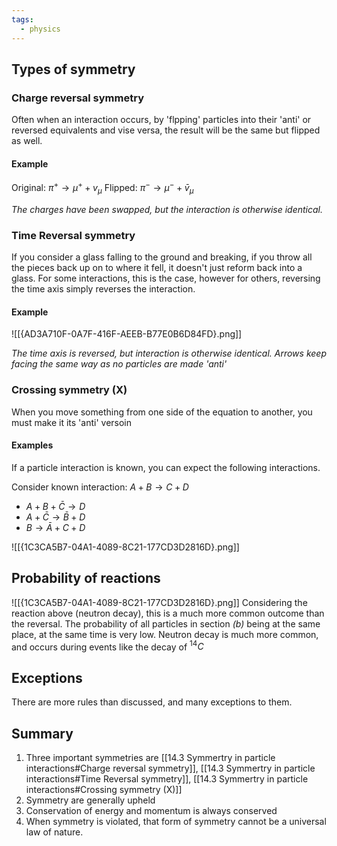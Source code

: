 ```yaml
---
tags:
  - physics
---
```

## Types of symmetry
### Charge reversal symmetry
Often when an interaction occurs, by 'flpping' particles into their 'anti' or reversed equivalents and vise versa, the result will be the same but flipped as well. 
#### Example
Original:
$\pi^+ \rightarrow \mu ^+ + v_\mu$
Flipped:
$\pi^- \rightarrow \mu^- + \bar v _\mu$

*The charges have been swapped, but the interaction is otherwise identical.* 

### Time Reversal symmetry 
If you consider a glass falling to the ground and breaking, if you throw all the pieces back up on to where it fell, it doesn't just reform back into a glass. For some interactions, this is the case, however for others, reversing the time axis simply reverses the interaction. 
#### Example
![[{AD3A710F-0A7F-416F-AEEB-B77E0B6D84FD}.png]]

*The time axis is reversed, but interaction is otherwise identical. Arrows keep facing the same way as no particles are made 'anti'*

### Crossing symmetry (X)
When you move something from one side of the equation to another, you must make it its 'anti' versoin
#### Examples
If a particle interaction is known, you can expect the following interactions. 

Consider known interaction: $A+B\rightarrow C + D$ 
- $A+B+\bar C \rightarrow D$ 
- $A+\bar C \rightarrow \bar B + D$
- $B \rightarrow \bar A + C + D$

![[{1C3CA5B7-04A1-4089-8C21-177CD3D2816D}.png]]


## Probability of reactions
![[{1C3CA5B7-04A1-4089-8C21-177CD3D2816D}.png]]
Considering the reaction above (neutron decay), this is a much more common outcome than the reversal. The probability of all particles in section *(b)* being at the same place, at the same time is very low. 
Neutron decay is much more common, and occurs during events like the decay of $^{14}C$ 

## Exceptions
There are more rules than discussed, and many exceptions to them. 

## Summary
1. Three important symmetries are [[14.3 Symmertry in particle interactions#Charge reversal symmetry]], [[14.3 Symmertry in particle interactions#Time Reversal symmetry]], [[14.3 Symmertry in particle interactions#Crossing symmetry (X)]] 
2. Symmetry are generally upheld
3. Conservation of energy and momentum is always conserved
4. When symmetry is violated, that form of symmetry cannot be a universal law of nature.



